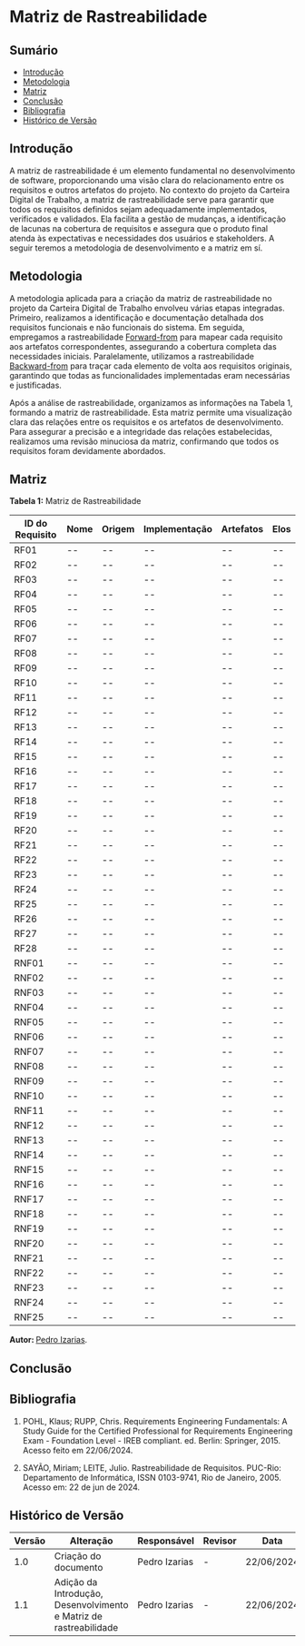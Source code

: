 # Matriz de Rastreabilidade

## Sumário
* [Introdução](#Introdução)
* [Metodologia](#Metodologia)
* [Matriz](#Matriz)
* [Conclusão](#Conclusão)
* [Bibliografia](#Bibliografia)
* [Histórico de Versão](#Histórico-de-Versão)
  
## Introdução
A matriz de rastreabilidade é um elemento fundamental no desenvolvimento de software, proporcionando uma visão clara do relacionamento entre os requisitos e outros artefatos do projeto. No contexto do projeto da Carteira Digital de Trabalho, a matriz de rastreabilidade serve para garantir que todos os requisitos definidos sejam adequadamente implementados, verificados e validados. Ela facilita a gestão de mudanças, a identificação de lacunas na cobertura de requisitos e assegura que o produto final atenda às expectativas e necessidades dos usuários e stakeholders. A seguir teremos a metodologia de desenvolvimento e a matriz em sí.

## Metodologia
A metodologia aplicada para a criação da matriz de rastreabilidade no projeto da Carteira Digital de Trabalho envolveu várias etapas integradas. Primeiro, realizamos a identificação e documentação detalhada dos requisitos funcionais e não funcionais do sistema. Em seguida, empregamos a rastreabilidade [Forward-from](https://requisitos-de-software.github.io/2024.1-CarteiradeTrabalhoDigital/#/posRastreabilidade/forwardFrom) para mapear cada requisito aos artefatos correspondentes, assegurando a cobertura completa das necessidades iniciais. Paralelamente, utilizamos a rastreabilidade [Backward-from](https://requisitos-de-software.github.io/2024.1-CarteiradeTrabalhoDigital/#/posRastreabilidade/backwardFrom) para traçar cada elemento de volta aos requisitos originais, garantindo que todas as funcionalidades implementadas eram necessárias e justificadas.

Após a análise de rastreabilidade, organizamos as informações na Tabela 1, formando a matriz de rastreabilidade. Esta matriz permite uma visualização clara das relações entre os requisitos e os artefatos de desenvolvimento. Para assegurar a precisão e a integridade das relações estabelecidas, realizamos uma revisão minuciosa da matriz, confirmando que todos os requisitos foram devidamente abordados. 

## Matriz

 <b>Tabela 1:</b>  Matriz de Rastreabilidade
 
| ID do Requisito      | Nome | Origem | Implementação | Artefatos | Elos |
| -------------------- | ---- | ----   | ----          | ----      | ---- |
|         RF01         | --   |  --    |       --      |    --     | --   | 
|         RF02         | --   |  --    |       --      |    --     | --   | 
|         RF03         | --   |  --    |       --      |    --     | --   | 
|         RF04         | --   |  --    |       --      |    --     | --   | 
|         RF05         | --   |  --    |       --      |    --     | --   | 
|         RF06         | --   |  --    |       --      |    --     | --   | 
|         RF07         | --   |  --    |       --      |    --     | --   | 
|         RF08         | --   |  --    |       --      |    --     | --   | 
|         RF09         | --   |  --    |       --      |    --     | --   | 
|         RF10         | --   |  --    |       --      |    --     | --   | 
|         RF11         | --   |  --    |       --      |    --     | --   | 
|         RF12         | --   |  --    |       --      |    --     | --   | 
|         RF13         | --   |  --    |       --      |    --     | --   | 
|         RF14         | --   |  --    |       --      |    --     | --   | 
|         RF15         | --   |  --    |       --      |    --     | --   | 
|         RF16         | --   |  --    |       --      |    --     | --   | 
|         RF17         | --   |  --    |       --      |    --     | --   | 
|         RF18         | --   |  --    |       --      |    --     | --   | 
|         RF19         | --   |  --    |       --      |    --     | --   | 
|         RF20         | --   |  --    |       --      |    --     | --   | 
|         RF21         | --   |  --    |       --      |    --     | --   | 
|         RF22         | --   |  --    |       --      |    --     | --   | 
|         RF23         | --   |  --    |       --      |    --     | --   | 
|         RF24         | --   |  --    |       --      |    --     | --   | 
|         RF25         | --   |  --    |       --      |    --     | --   | 
|         RF26         | --   |  --    |       --      |    --     | --   | 
|         RF27         | --   |  --    |       --      |    --     | --   | 
|         RF28         | --   |  --    |       --      |    --     | --   | 
|         RNF01        | --   |  --    |       --      |    --     | --   | 
|         RNF02        | --   |  --    |       --      |    --     | --   | 
|         RNF03        | --   |  --    |       --      |    --     | --   | 
|         RNF04        | --   |  --    |       --      |    --     | --   | 
|         RNF05        | --   |  --    |       --      |    --     | --   | 
|         RNF06        | --   |  --    |       --      |    --     | --   | 
|         RNF07        | --   |  --    |       --      |    --     | --   | 
|         RNF08        | --   |  --    |       --      |    --     | --   | 
|         RNF09        | --   |  --    |       --      |    --     | --   | 
|         RNF10        | --   |  --    |       --      |    --     | --   | 
|         RNF11        | --   |  --    |       --      |    --     | --   | 
|         RNF12        | --   |  --    |       --      |    --     | --   | 
|         RNF13        | --   |  --    |       --      |    --     | --   | 
|         RNF14        | --   |  --    |       --      |    --     | --   | 
|         RNF15        | --   |  --    |       --      |    --     | --   | 
|         RNF16        | --   |  --    |       --      |    --     | --   | 
|         RNF17        | --   |  --    |       --      |    --     | --   | 
|         RNF18        | --   |  --    |       --      |    --     | --   | 
|         RNF19        | --   |  --    |       --      |    --     | --   | 
|         RNF20        | --   |  --    |       --      |    --     | --   | 
|         RNF21        | --   |  --    |       --      |    --     | --   | 
|         RNF22        | --   |  --    |       --      |    --     | --   | 
|         RNF23        | --   |  --    |       --      |    --     | --   | 
|         RNF24        | --   |  --    |       --      |    --     | --   | 
|         RNF25        | --   |  --    |       --      |    --     | --   | 

<b> Autor: </b> <a href="https://github.com/Izarias">Pedro Izarias</a>.

## Conclusão

## Bibliografia
1. POHL, Klaus; RUPP, Chris. Requirements Engineering Fundamentals: A Study Guide for the Certified Professional for Requirements Engineering Exam - Foundation Level - IREB compliant. ed. Berlin: Springer, 2015. Acesso feito em 22/06/2024.

2. SAYÃO, Miriam; LEITE, Julio. Rastreabilidade de Requisitos. PUC-Rio: Departamento de Informática, ISSN 0103-9741, Rio de Janeiro, 2005. Acesso em: 22 de jun de 2024.

## Histórico de Versão

| Versão | Alteração | Responsável | Revisor | Data |
| - | - | - | - | - |
| 1.0 | Criação do documento | Pedro Izarias |  -  |  22/06/2024  |
| 1.1 |  Adição da Introdução, Desenvolvimento e Matriz de rastreabilidade | Pedro Izarias |  -  |  22/06/2024  |
